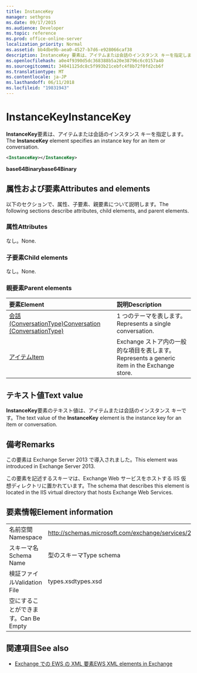 ```yaml
---
title: InstanceKey
manager: sethgros
ms.date: 09/17/2015
ms.audience: Developer
ms.topic: reference
ms.prod: office-online-server
localization_priority: Normal
ms.assetid: bb4dbe9b-aea0-4527-b7d6-e928066caf38
description: InstanceKey 要素は、アイテムまたは会話のインスタンス キーを指定します。
ms.openlocfilehash: a0e4f9390d5dc368388b5a20e38796c6c0157a40
ms.sourcegitcommit: 34041125dc8c5f993b21cebfc4f8b72f0fd2cb6f
ms.translationtype: MT
ms.contentlocale: ja-JP
ms.lasthandoff: 06/11/2018
ms.locfileid: "19831943"
---
```

# <a name="instancekey"></a><span data-ttu-id="fc8d3-103">InstanceKey</span><span class="sxs-lookup"><span data-stu-id="fc8d3-103">InstanceKey</span></span>

<span data-ttu-id="fc8d3-104">**InstanceKey**要素は、アイテムまたは会話のインスタンス キーを指定します。</span><span class="sxs-lookup"><span data-stu-id="fc8d3-104">The **InstanceKey** element specifies an instance key for an item or conversation.</span></span> 
  
```XML
<InstanceKey></InstanceKey>
```

 <span data-ttu-id="fc8d3-105">**base64Binary**</span><span class="sxs-lookup"><span data-stu-id="fc8d3-105">**base64Binary**</span></span>
## <a name="attributes-and-elements"></a><span data-ttu-id="fc8d3-106">属性および要素</span><span class="sxs-lookup"><span data-stu-id="fc8d3-106">Attributes and elements</span></span>

<span data-ttu-id="fc8d3-107">以下のセクションで、属性、子要素、親要素について説明します。</span><span class="sxs-lookup"><span data-stu-id="fc8d3-107">The following sections describe attributes, child elements, and parent elements.</span></span>
  
### <a name="attributes"></a><span data-ttu-id="fc8d3-108">属性</span><span class="sxs-lookup"><span data-stu-id="fc8d3-108">Attributes</span></span>

<span data-ttu-id="fc8d3-109">なし。</span><span class="sxs-lookup"><span data-stu-id="fc8d3-109">None.</span></span>
  
### <a name="child-elements"></a><span data-ttu-id="fc8d3-110">子要素</span><span class="sxs-lookup"><span data-stu-id="fc8d3-110">Child elements</span></span>

<span data-ttu-id="fc8d3-111">なし。</span><span class="sxs-lookup"><span data-stu-id="fc8d3-111">None.</span></span>
  
### <a name="parent-elements"></a><span data-ttu-id="fc8d3-112">親要素</span><span class="sxs-lookup"><span data-stu-id="fc8d3-112">Parent elements</span></span>

|<span data-ttu-id="fc8d3-113">**要素**</span><span class="sxs-lookup"><span data-stu-id="fc8d3-113">**Element**</span></span>|<span data-ttu-id="fc8d3-114">**説明**</span><span class="sxs-lookup"><span data-stu-id="fc8d3-114">**Description**</span></span>|
|:-----|:-----|
|[<span data-ttu-id="fc8d3-115">会話 (ConversationType)</span><span class="sxs-lookup"><span data-stu-id="fc8d3-115">Conversation (ConversationType)</span></span>](conversation-conversationtype.md) <br/> |<span data-ttu-id="fc8d3-116">1 つのテーマを表します。</span><span class="sxs-lookup"><span data-stu-id="fc8d3-116">Represents a single conversation.</span></span>  <br/> |
|[<span data-ttu-id="fc8d3-117">アイテム</span><span class="sxs-lookup"><span data-stu-id="fc8d3-117">Item</span></span>](item.md) <br/> |<span data-ttu-id="fc8d3-118">Exchange ストア内の一般的な項目を表します。</span><span class="sxs-lookup"><span data-stu-id="fc8d3-118">Represents a generic item in the Exchange store.</span></span>  <br/> |
   
## <a name="text-value"></a><span data-ttu-id="fc8d3-119">テキスト値</span><span class="sxs-lookup"><span data-stu-id="fc8d3-119">Text value</span></span>

<span data-ttu-id="fc8d3-120">**InstanceKey**要素のテキスト値は、アイテムまたは会話のインスタンス キーです。</span><span class="sxs-lookup"><span data-stu-id="fc8d3-120">The text value of the **InstanceKey** element is the instance key for an item or conversation.</span></span> 
  
## <a name="remarks"></a><span data-ttu-id="fc8d3-121">備考</span><span class="sxs-lookup"><span data-stu-id="fc8d3-121">Remarks</span></span>

<span data-ttu-id="fc8d3-122">この要素は Exchange Server 2013 で導入されました。</span><span class="sxs-lookup"><span data-stu-id="fc8d3-122">This element was introduced in Exchange Server 2013.</span></span>
  
<span data-ttu-id="fc8d3-123">この要素を記述するスキーマは、Exchange Web サービスをホストする IIS 仮想ディレクトリに置かれています。</span><span class="sxs-lookup"><span data-stu-id="fc8d3-123">The schema that describes this element is located in the IIS virtual directory that hosts Exchange Web Services.</span></span>
  
## <a name="element-information"></a><span data-ttu-id="fc8d3-124">要素情報</span><span class="sxs-lookup"><span data-stu-id="fc8d3-124">Element information</span></span>

|||
|:-----|:-----|
|<span data-ttu-id="fc8d3-125">名前空間</span><span class="sxs-lookup"><span data-stu-id="fc8d3-125">Namespace</span></span>  <br/> |http://schemas.microsoft.com/exchange/services/2006/types  <br/> |
|<span data-ttu-id="fc8d3-126">スキーマ名</span><span class="sxs-lookup"><span data-stu-id="fc8d3-126">Schema Name</span></span>  <br/> |<span data-ttu-id="fc8d3-127">型のスキーマ</span><span class="sxs-lookup"><span data-stu-id="fc8d3-127">Type schema</span></span>  <br/> |
|<span data-ttu-id="fc8d3-128">検証ファイル</span><span class="sxs-lookup"><span data-stu-id="fc8d3-128">Validation File</span></span>  <br/> |<span data-ttu-id="fc8d3-129">types.xsd</span><span class="sxs-lookup"><span data-stu-id="fc8d3-129">types.xsd</span></span>  <br/> |
|<span data-ttu-id="fc8d3-130">空にすることができます。</span><span class="sxs-lookup"><span data-stu-id="fc8d3-130">Can Be Empty</span></span>  <br/> ||
   
## <a name="see-also"></a><span data-ttu-id="fc8d3-131">関連項目</span><span class="sxs-lookup"><span data-stu-id="fc8d3-131">See also</span></span>



- [<span data-ttu-id="fc8d3-132">Exchange での EWS の XML 要素</span><span class="sxs-lookup"><span data-stu-id="fc8d3-132">EWS XML elements in Exchange</span></span>](ews-xml-elements-in-exchange.md)

